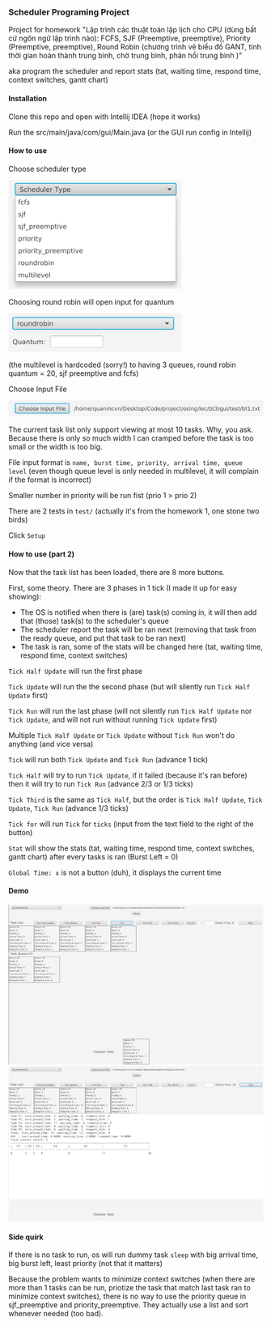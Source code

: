 <h3>Scheduler Programing Project</h3> 

Project for homework "Lập trình các thuật toán lập lịch cho CPU (dùng bất cứ ngôn ngữ lập trình nào): FCFS, SJF (Preemptive, preemptive), Priority (Preemptive, preemptive), Round Robin (chương trình vẽ biểu đồ GANT, tính thời gian hoàn thành trung bình, chờ trung bình, phản hồi trung bình )"

aka program the scheduler and report stats (tat, waiting time, respond time, context switches, gantt chart)

<h4>Installation</h4>
Clone this repo and open with Intellij IDEA (hope it works)

Run the src/main/java/com/gui/Main.java (or the GUI run config in Intellij)

<h4>How to use</h4>

Choose scheduler type

![Choose scheduler type](./img/choose_scheduler.png)

Choosing round robin will open input for quantum

![Quantum Input](./img/quantum_input.png)

(the multilevel is hardcoded (sorry!) to having 3 queues, round robin quantum = 20, sjf preemptive and fcfs)

Choose Input File

![Choose input file](./img/choose_file.png)

The current task list only support viewing at most 10 tasks. 
Why, you ask. 
Because there is only so much width I can cramped before the task is too small or the width is too big.

File input format is `name, burst time, priority, arrival time, queue level` (even though queue level is only needed in multilevel, it will complain if the format is incorrect)

Smaller number in priority will be run fist (prio 1 > prio 2)

There are 2 tests in `test/` (actually it's from the homework 1, one stone two birds)

Click `Setup`

<h4>How to use (part 2) </h4>

Now that the task list has been loaded, there are 8 more buttons.

First, some theory. There are 3 phases in 1 tick (I made it up for easy showing):
- The OS is notified when there is (are) task(s) coming in, it will then add that (those) task(s) to the scheduler's queue
- The scheduler report the task will be ran next (removing that task from the ready queue, and put that task to be ran next)
- The task is ran, some of the stats will be changed here (tat, waiting time, respond time, context switches)

`Tick Half Update` will run the first phase 

`Tick Update` will run the the second phase (but will silently run `Tick Half Update` first)

`Tick Run` will run the last phase (will not silently run `Tick Half Update` nor `Tick Update`, and will not run without running `Tick Update` first)

Multiple `Tick Half Update` or `Tick Update` without `Tick Run` won't do anything (and vice versa)

`Tick` will run both `Tick Update` and `Tick Run` (advance 1 tick)

`Tick Half` will try to run `Tick Update`, if it failed (because it's ran before) then it will try to run `Tick Run` (advance 2/3 or 1/3 ticks)

`Tick Third` is the same as `Tick Half`, but the order is `Tick Half Update`, `Tick Update`, `Tick Run` (advance 1/3 ticks)

`Tick for` will run `Tick` for `ticks` (input from the text field to the right of the button)

`Stat` will show the stats (tat, waiting time, respond time, context switches, gantt chart) after every tasks is ran (Burst Left = 0)

`Global Time: x` is not a button (duh), it displays the current time

<h4> Demo </h4>

![demo run](./img/demo_run.png)
![demo stat](./img/demo_stat.png)

<h4> Side quirk </h4>

If there is no task to run, os will run dummy task `sleep` with big arrival time, big burst left, least priority (not that it matters)

Because the problem wants to minimize context switches (when there are more than 1 tasks can be run, priotize the task that match last task ran to minimize context switches), there is no way to use the priority queue in sjf_preemptive and priority_preemptive. They actually use a list and sort whenever needed (too bad).